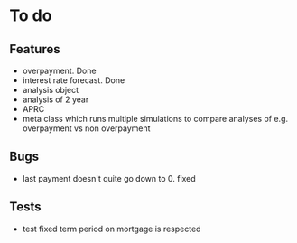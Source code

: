 # To do

## Features
- overpayment. Done
- interest rate forecast. Done
- analysis object
- analysis of 2 year
- APRC
- meta class which runs multiple simulations to compare analyses of e.g. overpayment vs non overpayment

## Bugs
- last payment doesn't quite go down to 0. fixed

## Tests
- test fixed term period on mortgage is respected
